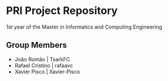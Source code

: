 # PRI Project Repository
1st year of the Master in Informatics and Computing Engineering

## Group Members

- João Romão | TsarkFC
- Rafael Cristino | rafaavc
- Xavier Pisco | Xavier-Pisco

